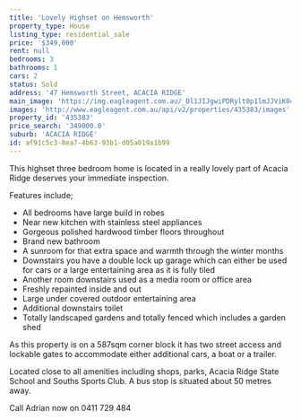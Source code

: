 ```yaml
---
title: 'Lovely Highset on Hemsworth'
property_type: House
listing_type: residential_sale
price: '$349,000'
rent: null
bedrooms: 3
bathrooms: 1
cars: 2
status: Sold
address: '47 Hemsworth Street, ACACIA RIDGE'
main_image: 'https://img.eagleagent.com.au/_Dl1JIJgwiPDRylt0p1lmJJViK0=/1280x854/smart/https://s3-us-west-2.amazonaws.com/eagleagent-orig/images/6823956/114177323-image-M.jpg'
images: 'http://www.eagleagent.com.au/api/v2/properties/435383/images'
property_id: '435383'
price_search: '349000.0'
suburb: 'ACACIA RIDGE'
id: af91c5c3-8ea7-4b63-93b1-d05a019a1b99
---
```

This highset three bedroom home is located in a really lovely part of Acacia Ridge deserves your immediate inspection.

Features include;

*  All bedrooms have large build in robes
*  Near new kitchen with stainless steel appliances
*  Gorgeous polished hardwood timber floors throughout
*  Brand new bathroom
*  A sunroom for that extra space and warmth through the winter months
*  Downstairs you have a double lock up garage which can either be used for cars or a large entertaining area as it is fully tiled
*  Another room downstairs used as a media room or office area
*  Freshly repainted inside and out
*  Large under covered outdoor entertaining area
*  Additional downstairs toilet
*  Totally landscaped gardens and totally fenced which includes a garden shed

As this property is on a 587sqm corner block it has two street access and lockable gates to accommodate either additional cars, a boat or a trailer.

Located close to all amenities including shops, parks, Acacia Ridge State School and Souths Sports Club. A bus stop is situated about 50 metres away.

Call Adrian now on 0411 729 484